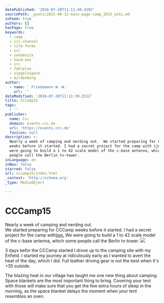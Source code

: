 ```yaml
---
datePublished: '2016-07-20T11:11:40.429Z'
sourcePath: _posts/2015-08-12-main-page-camp_2015_wiki.md
inFeed: true
authors: []
hasPage: true
keywords:
  - camp
  - irc-channel
  - life-forms
  - ssl
  - zehdenick
  - hand-ons
  - irc
  - fahrplan
  - ziegeleipark
  - mildenberg
author:
  - name: ' Friedemann W.-W.'
    url: ''
dateModified: '2016-07-20T11:11:39.251Z'
title: CCCamp15
tags:
  - ''
publisher:
  name: Ccc
  domain: events.ccc.de
  url: 'https://events.ccc.de'
  favicon: null
description: >-
  Nearly a week of camping and nerding out.  We started preparing for CCCamp
  weeks before it started. I had a secret project for the camp with ijon. We
  were going to build a 1 to 42 scale model of the c-base antenna, which some
  people call the Berlin tv-tower.
inLanguage: en
inNav: false
starred: false
url: cccamp15/index.html
_context: 'http://schema.org'
_type: MediaObject

---
```

# CCCamp15

Nearly a week of camping and nerding out.   
We started preparing for CCCamp weeks before it started. I had a secret project for the camp with[ijon.][0] We were going to build a 1 to 42 scale model of the c-base antenna, which some people call the Berlin tv-tower.
![](https://s3-us-west-2.amazonaws.com/the-grid-img/p/2ea4cb2f9a64bcac3abb1cf83f636f2940e1bd71.jpg)

3 days befor the CCCamp started I drove up to the camping site with my Enfield. I started my journey at ridiculously early as I wanted to avert the heat of the day, which I did. Full leather driving gear is not the best when it's +35 outside.

The blazing heat in our village has taught me one new thing about camping. Space blankets are the most important thing to bring. Covering your tent with those will make sure that you get the few extra hours of sleep in the morning, as the space blanket delays the moment when your tent resembles an oven.

[0]: http://www.ijon.me/?lang=en "ijon"